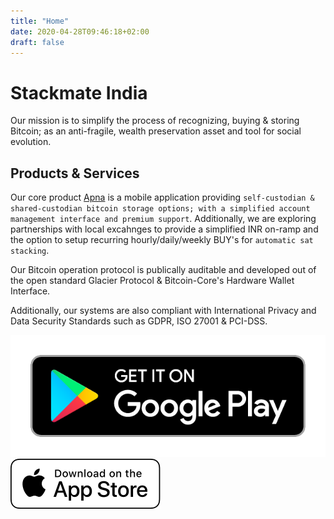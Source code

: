 ```yaml
---
title: "Home"
date: 2020-04-28T09:46:18+02:00
draft: false
---
```


# Stackmate India

Our mission is to simplify the process of recognizing, buying & storing Bitcoin; as an anti-fragile, wealth preservation asset and tool for social evolution.

## Products & Services

Our core product [Apna](https://apna.sh) is a mobile application providing `self-custodian & shared-custodian bitcoin storage options; with a simplified account management interface and premium support`. Additionally, we are exploring partnerships with local excahnges to provide a simplified INR on-ramp and the option to setup recurring hourly/daily/weekly BUY's for `automatic sat stacking`.

Our Bitcoin operation protocol is publically auditable and developed out of the open standard Glacier Protocol & Bitcoin-Core's Hardware Wallet Interface.

Additionally, our systems are also compliant with International Privacy and Data Security Standards such as GDPR, ISO 27001 & PCI-DSS.


<img src="/images/google-play-badge.png" alt="PlayStore" style="width:100;height:25"/>

<img src="/images/apple-ios-badge.svg" alt="AppStore"/>

